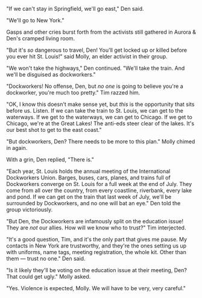 "If we can't stay in Springfield, we'll go east," Den said. 

"We'll go to New York." 

Gasps and other cries burst forth from the activists still gathered in Aurora & Den's cramped living room. 

"But it's *so* dangerous to travel, Den! You'll get locked up or killed before you ever hit St. Louis!" said Molly, an elder activist in their group. 

"We won't take the highways," Den continued. "We'll take the train. And we'll be disguised as dockworkers." 

"Dockworkers! No offense, Den, but *no one* is going to believe you're a dockworker, you're much too pretty." Tim razzed him. 

"OK, I know this doesn't make sense yet, but *this* is the opportunity that sits before us. Listen. If we can take the train to St. Louis, we can get to the waterways. If we get to the waterways, we can get to Chicago. If we get to Chicago, we're at the Great Lakes! The anti-eds steer clear of the lakes. It's our best shot to get to the east coast." 

"But dockworkers, Den? There needs to be more to this plan." Molly chimed in again.

With a grin, Den replied, "There is." 

"Each year, St. Louis holds the annual meeting of the International Dockworkers Union. Barges, buses, cars, planes, and trains full of Dockworkers converge on St. Louis for a full week at the end of July. They come from all over the country, from every coastline, riverbank, every lake and pond. If we can get on the train that last week of July, we'll be surrounded by Dockworkers, and no one will bat an eye." Den told the group victoriously.

"But Den, the Dockworkers are infamously split on the education issue! They are *not* our allies. How will we know who to trust?" Tim interjected. 

"It's a good question, Tim, and it's the only part that gives me pause. My contacts in New York are trustworthy, and they're the ones setting us up with uniforms, name tags, meeting registration, the whole kit. Other than them — trust no one." Den said. 

"Is it likely they'll be voting on the education issue at their meeting, Den? That could get ugly." Molly asked. 

"Yes. Violence is expected, Molly. We will have to be very, very careful."

